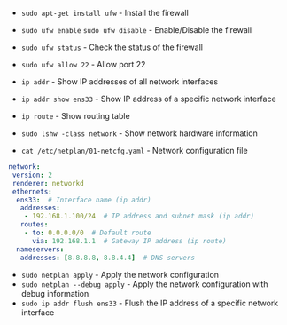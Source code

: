 * `sudo apt-get install ufw` - Install the firewall
* `sudo ufw enable` `sudo ufw disable` - Enable/Disable the firewall
* `sudo ufw status` - Check the status of the firewall
* `sudo ufw allow 22` - Allow port 22

* `ip addr` - Show IP addresses of all network interfaces
* `ip addr show ens33` - Show IP address of a specific network interface
* `ip route` - Show routing table
* `sudo lshw -class network` - Show network hardware information
* `cat /etc/netplan/01-netcfg.yaml` - Network configuration file
```yaml
network:
 version: 2
 renderer: networkd
 ethernets:
  ens33:  # Interface name (ip addr)
   addresses:
    - 192.168.1.100/24  # IP address and subnet mask (ip addr)
   routes:
    - to: 0.0.0.0/0  # Default route
      via: 192.168.1.1  # Gateway IP address (ip route)
  nameservers:
   addresses: [8.8.8.8, 8.8.4.4]  # DNS servers
```
* `sudo netplan apply` - Apply the network configuration
* `sudo netplan --debug apply` - Apply the network configuration with debug information
* `sudo ip addr flush ens33` - Flush the IP address of a specific network interface
